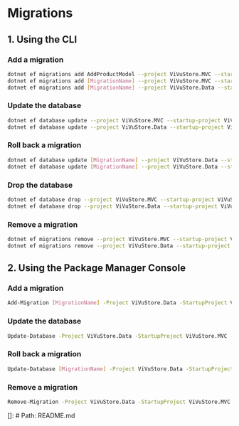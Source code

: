 # Migrations

## 1. Using the CLI

### Add a migration
```bash
dotnet ef migrations add AddProductModel --project ViVuStore.MVC --startup-project ViVuStore.MVC --context ViVuStoreDbContext --output-dir Migrations
dotnet ef migrations add [MigrationName] --project ViVuStore.MVC --startup-project ViVuStore.MVC --context ViVuStoreDbContext --output-dir Migrations
dotnet ef migrations add [MigrationName] --project ViVuStore.Data --startup-project ViVuStore.MVC --context StorageDbContext --output-dir Migrations/Storage
```

### Update the database
```bash
dotnet ef database update --project ViVuStore.MVC --startup-project ViVuStore.MVC --context ViVuStoreDbContext
dotnet ef database update --project ViVuStore.Data --startup-project ViVuStore.MVC --context StorageDbContext
```

### Roll back a migration
```bash
dotnet ef database update [MigrationName] --project ViVuStore.Data --startup-project ViVuStore.MVC --context ViVuStoreDbContext
dotnet ef database update [MigrationName] --project ViVuStore.Data --startup-project ViVuStore.MVC --context StorageDbContext
```

### Drop the database
```bash
dotnet ef database drop --project ViVuStore.MVC --startup-project ViVuStore.MVC --context ViVuStoreDbContext
dotnet ef database drop --project ViVuStore.Data --startup-project ViVuStore.MVC --context StorageDbContext
```

### Remove a migration
```bash
dotnet ef migrations remove --project ViVuStore.MVC --startup-project ViVuStore.MVC --context ViVuStoreDbContext
dotnet ef migrations remove --project ViVuStore.Data --startup-project ViVuStore.MVC --context StorageDbContext
```

## 2. Using the Package Manager Console
### Add a migration
```bash
Add-Migration [MigrationName] -Project ViVuStore.Data -StartupProject ViVuStore.MVC -Context ViVuStoreDbContext -OutputDir ViVuStore.Data/Migrations
```

### Update the database
```bash
Update-Database -Project ViVuStore.Data -StartupProject ViVuStore.MVC -Context ViVuStoreDbContext
```

### Roll back a migration
```bash
Update-Database [MigrationName] -Project ViVuStore.Data -StartupProject ViVuStore.MVC -Context ViVuStoreDbContext
```

### Remove a migration
```bash
Remove-Migration -Project ViVuStore.Data -StartupProject ViVuStore.MVC -Context ViVuStoreDbContext
```

[]: # Path: README.md
